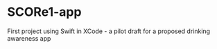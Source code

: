 # SCORe1-app

First project using Swift in XCode - a pilot draft for a proposed drinking awareness app
